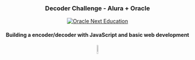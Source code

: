 <div align="center">
  <h3>Decoder Challenge - Alura + Oracle</h3>

  [![Oracle Next Education](https://img.shields.io/badge/Oracle-Next%20Education-deepgray?style=flat&logo=oracle&logoColor=white)](https://www.oracle.com/br/education/oracle-next-education/)

  <h4>Building a encoder/decoder with JavaScript and basic web development</h4>
  <img src="https://github.com/peppermintbird/challenge-decoder/assets/148541376/082069cc-af7f-47de-82f5-4e6cc0394855" style="width:8%">
</div>

